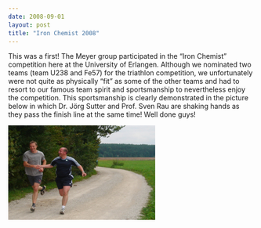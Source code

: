 ```yaml
---
date: 2008-09-01
layout: post
title: "Iron Chemist 2008"
--- 
```


This was a first! 
The Meyer group participated in the “Iron Chemist” competition here at the University of Erlangen. 
Although we nominated two teams (team U238 and Fe57) for the triathlon competition, we unfortunately were not quite as physically “fit” as some of the other teams and had to resort to our famous team spirit and sportsmanship to nevertheless enjoy the competition. 
This sportsmanship is clearly demonstrated in the picture below in which Dr. Jörg Sutter and Prof. Sven Rau are shaking hands as they pass the finish line at the same time!
Well done guys!

![Iron Chemist 2008](/assets/img/IronChemist.jpg)